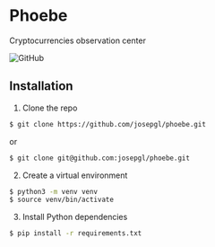 # Phoebe

Cryptocurrencies observation center

![GitHub](https://img.shields.io/github/license/josepgl/phoebe)


## Installation

1. Clone the repo

```bash
$ git clone https://github.com/josepgl/phoebe.git
```
or

```bash
$ git clone git@github.com:josepgl/phoebe.git
```

2. Create a virtual environment
```bash
$ python3 -m venv venv
$ source venv/bin/activate
```

3. Install Python dependencies
```bash
$ pip install -r requirements.txt
```


